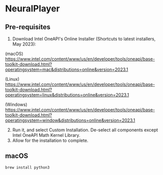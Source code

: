 # NeuralPlayer

## Pre-requisites
1. Download Intel OneAPI's Online Installer (Shortcuts to latest installers, May 2023):
 
(macOS) https://www.intel.com/content/www/us/en/developer/tools/oneapi/base-toolkit-download.html?operatingsystem=mac&distributions=online&version=2023.1

(Linux) https://www.intel.com/content/www/us/en/developer/tools/oneapi/base-toolkit-download.html?operatingsystem=linux&distributions=online&version=2023.1

(Windows) https://www.intel.com/content/www/us/en/developer/tools/oneapi/base-toolkit-download.html?operatingsystem=window&distributions=online&version=2023.1

2. Run it, and select Custom Installation. De-select all components except Intel OneAPI Math Kernel Library.
3. Allow for the installation to complete.

## macOS
```
brew install python3
```
